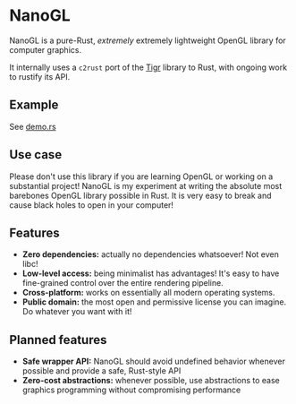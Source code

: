 # NanoGL

NanoGL is a pure-Rust, _extremely_ extremely lightweight OpenGL library for computer graphics.

It internally uses a `c2rust` port of the [Tigr](https://github.com/erkkah/tigr) library to Rust, with ongoing work to rustify its API.

## Example

See [demo.rs](./examples/demo.rs)

## Use case

Please don't use this library if you are learning OpenGL or working on a substantial project! NanoGL is my experiment at writing the absolute most barebones OpenGL library possible in Rust. It is very easy to break and cause black holes to open in your computer!

## Features

- **Zero dependencies:** actually no dependencies whatsoever! Not even libc!
- **Low-level access:** being minimalist has advantages! It's easy to have fine-grained control over the entire rendering pipeline.
- **Cross-platform:** works on essentially all modern operating systems.
- **Public domain:** the most open and permissive license you can imagine. Do whatever you want with it!

## Planned features

- **Safe wrapper API:** NanoGL should avoid undefined behavior whenever possible and provide a safe, Rust-style API
- **Zero-cost abstractions:** whenever possible, use abstractions to ease graphics programming without compromising performance

